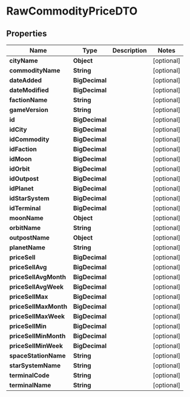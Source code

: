 

# RawCommodityPriceDTO


## Properties

| Name | Type | Description | Notes |
|------------ | ------------- | ------------- | -------------|
|**cityName** | **Object** |  |  [optional] |
|**commodityName** | **String** |  |  [optional] |
|**dateAdded** | **BigDecimal** |  |  [optional] |
|**dateModified** | **BigDecimal** |  |  [optional] |
|**factionName** | **String** |  |  [optional] |
|**gameVersion** | **String** |  |  [optional] |
|**id** | **BigDecimal** |  |  [optional] |
|**idCity** | **BigDecimal** |  |  [optional] |
|**idCommodity** | **BigDecimal** |  |  [optional] |
|**idFaction** | **BigDecimal** |  |  [optional] |
|**idMoon** | **BigDecimal** |  |  [optional] |
|**idOrbit** | **BigDecimal** |  |  [optional] |
|**idOutpost** | **BigDecimal** |  |  [optional] |
|**idPlanet** | **BigDecimal** |  |  [optional] |
|**idStarSystem** | **BigDecimal** |  |  [optional] |
|**idTerminal** | **BigDecimal** |  |  [optional] |
|**moonName** | **Object** |  |  [optional] |
|**orbitName** | **String** |  |  [optional] |
|**outpostName** | **Object** |  |  [optional] |
|**planetName** | **String** |  |  [optional] |
|**priceSell** | **BigDecimal** |  |  [optional] |
|**priceSellAvg** | **BigDecimal** |  |  [optional] |
|**priceSellAvgMonth** | **BigDecimal** |  |  [optional] |
|**priceSellAvgWeek** | **BigDecimal** |  |  [optional] |
|**priceSellMax** | **BigDecimal** |  |  [optional] |
|**priceSellMaxMonth** | **BigDecimal** |  |  [optional] |
|**priceSellMaxWeek** | **BigDecimal** |  |  [optional] |
|**priceSellMin** | **BigDecimal** |  |  [optional] |
|**priceSellMinMonth** | **BigDecimal** |  |  [optional] |
|**priceSellMinWeek** | **BigDecimal** |  |  [optional] |
|**spaceStationName** | **String** |  |  [optional] |
|**starSystemName** | **String** |  |  [optional] |
|**terminalCode** | **String** |  |  [optional] |
|**terminalName** | **String** |  |  [optional] |



